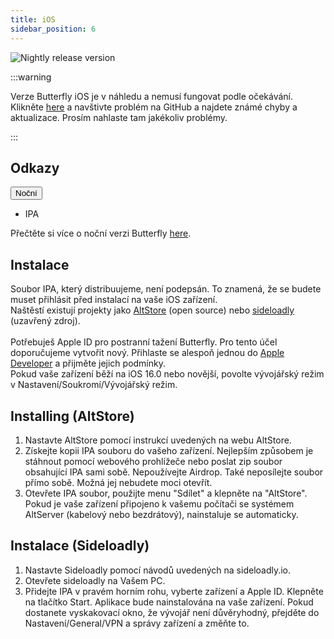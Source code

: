 ```yaml
---
title: iOS
sidebar_position: 6
---
```


![Nightly release version](https://img.shields.io/badge/dynamic/yaml?color=f7d28c\&label=Nightly\&query=%24.version\&url=https%3A%2F%2Fraw.githubusercontent.com%2FLinwoodDev%2Fbutterfly%2Fnightly%2Fapp%2Fpubspec.yaml\&style=for-the-badge)

:::warning

Verze Butterfly iOS je v náhledu a nemusí fungovat podle očekávání.
Klikněte [here](https://github.com/LinwoodDev/Butterfly/issues/244) a navštivte problém na GitHub a najdete známé chyby a aktualizace. Prosím nahlaste tam jakékoliv problémy.

:::

## Odkazy

<div className="dropdown dropdown--hoverable margin--sm">
  <button className="button button--outline button--danger button--lg">Noční</button>
  <ul className="dropdown__menu">
    <li>
      <DownloadButton className="dropdown__link" href="https://github.com/LinwoodDev/butterfly/releases/download/nightly/linwood-butterfly-ios.ipa">
        IPA
      </DownloadButton>
    </li>
  </ul>
</div>

Přečtěte si více o noční verzi Butterfly [here](/nightly).

## Instalace

Soubor IPA, který distribuujeme, není podepsán. To znamená, že se budete muset přihlásit před instalací na vaše iOS zařízení. \
Naštěstí existují projekty jako [AltStore](https://altstore.io) (open source) nebo [sideloadly](https://sideloadly.io) (uzavřený zdroj). \
\
Potřebuješ Apple ID pro postranní tažení Butterfly. Pro tento účel doporučujeme vytvořit nový. Přihlaste se alespoň jednou do [Apple Developer](https://developer.apple.com) a přijměte jejich podmínky.
\
Pokud vaše zařízení běží na iOS 16.0 nebo novější, povolte vývojářský režim v Nastavení/Soukromí/Vývojářský režim.

## Installing (AltStore)

1. Nastavte AltStore pomocí instrukcí uvedených na webu AltStore.
2. Získejte kopii IPA souboru do vašeho zařízení. Nejlepším způsobem je stáhnout pomocí webového prohlížeče nebo poslat zip soubor obsahující IPA sami sobě. Nepoužívejte Airdrop. Také neposílejte soubor přímo sobě. Možná jej nebudete moci otevřít.
3. Otevřete IPA soubor, použijte menu "Sdílet" a klepněte na "AltStore". Pokud je vaše zařízení připojeno k vašemu počítači se systémem AltServer (kabelový nebo bezdrátový), nainstaluje se automaticky.

## Instalace (Sideloadly)

1. Nastavte Sideloadly pomocí návodů uvedených na sideloadly.io.
2. Otevřete sideloadly na Vašem PC.
3. Přidejte IPA v pravém horním rohu, vyberte zařízení a Apple ID. Klepněte na tlačítko Start. Aplikace bude nainstalována na vaše zařízení.
   Pokud dostanete vyskakovací okno, že vývojář není důvěryhodný, přejděte do Nastavení/General/VPN a správy zařízení a změňte to.
